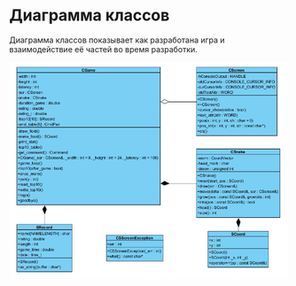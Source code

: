 # Диаграмма классов

Диаграмма классов показывает как разработана игра и взаимодействие её частей во время разработки.

![Диаграмма классов](class.png)
